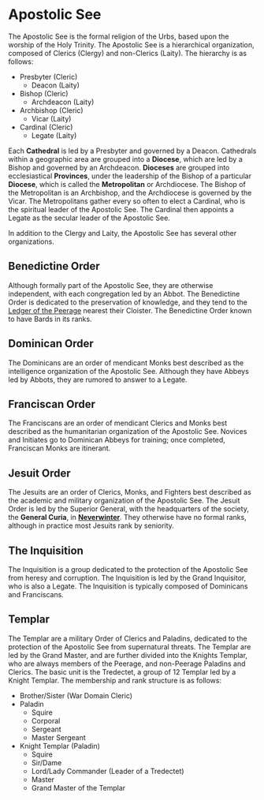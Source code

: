 # Apostolic See

The Apostolic See is the formal religion of the Urbs, based upon the worship of the Holy Trinity. The Apostolic See is a hierarchical organization, composed of Clerics (Clergy) and non-Clerics (Laity). The hierarchy is as follows:

- Presbyter (Cleric)
  - Deacon (Laity)
- Bishop (Cleric)
  - Archdeacon (Laity)
- Archbishop (Cleric)
  - Vicar (Laity)
- Cardinal (Cleric)
  - Legate (Laity)

Each **Cathedral** is led by a Presbyter and governed by a Deacon. Cathedrals within a geographic area are grouped into a **Diocese**, which are led by a Bishop and governed by an Archdeacon. **Dioceses** are grouped into ecclesiastical **Provinces**,
under the leadership of the Bishop of a particular **Diocese**, which is called the **Metropolitan** or Archdiocese. The Bishop of the Metropolitan is an Archbishop, and the Archdiocese is governed by the Vicar. The Metropolitans gather every so often
to elect a Cardinal, who is the spiritual leader of the Apostolic See. The Cardinal then appoints a Legate as the secular leader of the Apostolic See.

In addition to the Clergy and Laity, the Apostolic See has several other organizations.

## Benedictine Order

Although formally part of the Apostolic See, they are otherwise independent, with each congregation led by an Abbot. The Benedictine Order is dedicated to the preservation of knowledge, and they tend to the
[Ledger of the Peerage] nearest their Cloister. The Benedictine Order known to have Bards in its ranks.

## Dominican Order

The Dominicans are an order of mendicant Monks best described as the intelligence organization of the Apostolic See. Although they have Abbeys led by Abbots, they are rumored to answer to a Legate.

## Franciscan Order

The Franciscans are an order of mendicant Clerics and Monks best described as the humanitarian organization of the Apostolic See. Novices and Initiates go to Dominican Abbeys for training; once completed, Franciscan Monks are itinerant.

## Jesuit Order

The Jesuits are an order of Clerics, Monks, and Fighters best described as the academic and military organization of the Apostolic See. The Jesuit Order is led by the Superior General, with the headquarters of the society, the **General Curia**, in **[Neverwinter]**. They otherwise have no formal ranks, although in practice most Jesuits rank by seniority.

## The Inquisition

The Inquisition is a group dedicated to the protection of the Apostolic See from heresy and corruption. The Inquisition is led by the Grand Inquisitor, who is also a Legate. The Inquisition is typically composed of Dominicans and Franciscans.

## Templar

The Templar are a military Order of Clerics and Paladins, dedicated to the protection of the Apostolic See from supernatural threats. The Templar are led by the Grand Master, and are further divided into the Knights Templar, who are always members of the Peerage, and non-Peerage Paladins and Clerics. The basic unit is the Tredectet, a group of 12 Templar led by a Knight Templar. The membership and rank structure is as follows:

- Brother/Sister (War Domain Cleric)
- Paladin
  - Squire
  - Corporal
  - Sergeant
  - Master Sergeant
- Knight Templar (Paladin)
  - Squire
  - Sir/Dame
  - Lord/Lady Commander (Leader of a Tredectet)
  - Master
  - Grand Master of the Templar

[Neverwinter]: ../background/neverwinter.md
[Ledger of the Peerage]: peerage.md#ledger
